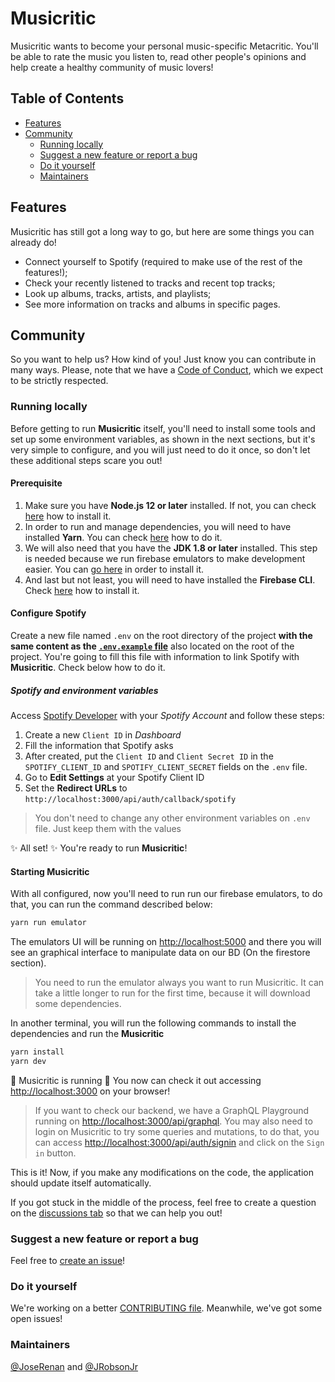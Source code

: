 # Musicritic

Musicritic wants to become your personal music-specific Metacritic. You'll be able to rate the music you listen to, read other people's opinions and help create a healthy community of music lovers!

## Table of Contents

- [Features](#features)
- [Community](#community)
  - [Running locally](#running-locally)
  - [Suggest a new feature or report a bug](#suggest-a-new-feature-or-report-a-bug)
  - [Do it yourself](#do-it-yourself)
  - [Maintainers](#maintainers)

## Features

Musicritic has still got a long way to go, but here are some things you can already do!

- Connect yourself to Spotify (required to make use of the rest of the features!);
- Check your recently listened to tracks and recent top tracks;
- Look up albums, tracks, artists, and playlists;
- See more information on tracks and albums in specific pages.

## Community

So you want to help us? How kind of you! Just know you can contribute in many ways.
Please, note that we have a [Code of Conduct](.github/CODE_OF_CONDUCT.md), which we expect to be strictly respected.

### Running locally

Before getting to run **Musicritic** itself, you'll need to install some tools and set up some environment variables, as shown in the next sections, but it's very simple to configure, and you will just need to do it once, so don't let these additional steps scare you out!

#### Prerequisite

1. Make sure you have **Node.js 12 or later** installed. If not, you can check [here](https://nodejs.org/en/) how to install it.
1. In order to run and manage dependencies, you will need to have installed **Yarn**. You can check [here](https://classic.yarnpkg.com/en/docs/install) how to do it.
1. We will also need that you have the **JDK 1.8 or later** installed. This step is needed because we run firebase emulators to make development easier. You can [go here](https://www.oracle.com/java/technologies/javase-jdk16-downloads.html) in order to install it.
1. And last but not least, you will need to have installed the **Firebase CLI**. Check [here](https://firebase.google.com/docs/cli?hl=pt-br#install_the_firebase_cli) how to install it.

#### Configure Spotify

Create a new file named `.env` on the root directory of the project **with the same content as the [`.env.example` file](.env.example)** also located on the root of the project. You're going to fill this file with information to link Spotify with **Musicritic**. Check below how to do it.

##### Spotify and environment variables

Access [Spotify Developer](https://developer.spotify.com/dashboard/) with your _Spotify Account_ and follow these steps:

1. Create a new `Client ID` in _Dashboard_
2. Fill the information that Spotify asks
3. After created, put the `Client ID` and `Client Secret ID` in the `SPOTIFY_CLIENT_ID` and `SPOTIFY_CLIENT_SECRET` fields on the `.env` file.
4. Go to **Edit Settings** at your Spotify Client ID
5. Set the **Redirect URLs** to `http://localhost:3000/api/auth/callback/spotify`

> You don't need to change any other environment variables on `.env` file. Just keep them with the values

✨ All set! ✨ You're ready to run **Musicritic**!

#### Starting Musicritic

With all configured, now you'll need to run run our firebase emulators, to do that, you can run the command described below:

```sh
yarn run emulator
```

The emulators UI will be running on [http://localhost:5000](http://localhost:5000) and there you will see an graphical interface to manipulate data on our BD (On the firestore section).

> You need to run the emulator always you want to run Musicritic. It can take a little longer to run for the first time, because it will download some dependencies.

In another terminal, you will run the following commands to install the dependencies and run the **Musicritic**

```sh
yarn install
yarn dev
```

🎉 Musicritic is running 🎉 You now can check it out accessing [http://localhost:3000](http://localhost:3000) on your browser!

> If you want to check our backend, we have a GraphQL Playground running on [http://localhost:3000/api/graphql](http://localhost:3000/api/graphql). You may also need to login on Musicritic to try some queries and mutations, to do that, you can access [http://localhost:3000/api/auth/signin](http://localhost:3000/api/auth/signin) and click on the `Sign in` button.

This is it! Now, if you make any modifications on the code, the application should update itself automatically.

If you got stuck in the middle of the process, feel free to create a question on the [discussions tab](https://github.com/calluswhatyouwant/musicritic/discussions/new) so that we can help you out!

### Suggest a new feature or report a bug

Feel free to [create an issue](https://github.com/calluswhatyouwant/musicritic/issues/new/choose)!

### Do it yourself

We're working on a better [CONTRIBUTING file](CONTRIBUTING.md). Meanwhile, we've got some open issues!

### Maintainers

[@JoseRenan](http://github.com/JoseRenan) and [@JRobsonJr](http://github.com/JRobsonJr)
